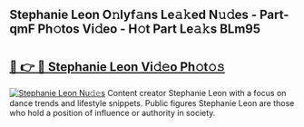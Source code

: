 ## Stephanie Leon O𝚗lyf𝚊ns Le𝚊𝚔ed N𝚞𝚍es - Part-qmF Ph𝚘tos Vi𝚍eo - H𝚘t Part Le𝚊𝚔s BLm95

# <h2><a href="http://hf2zmqc.feru.top/?c=Stephanie+Leon">🔗 👉 🔴 Stephanie Leon Vi𝚍𝚎o Ph𝚘t𝚘𝚜</a></h2>

[![Stephanie Leon Nu𝚍𝚎s](https://i.imgur.com/0TWrTi3.gif)](http://hf2zmqc.feru.top/?c=Stephanie+Leon)
Content creator Stephanie Leon with a focus on dance trends and lifestyle snippets. Public figures Stephanie Leon are those who hold a position of influence or authority in society. 
